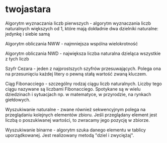 # twojastara
Algorytm wyznaczania liczb pierwszych - algorytm wyznaczania liczb naturalnych większych od 1, które mają dokładnie dwa dzielniki naturalne: jedynkę i siebie samą

Algorytm obliczania NWW - najmniejsza wspólna wielokrotność

Algorytm obliczania NWD - największa liczba naturalna dzieląca wszystkie z tych liczb

Szyfr Cezara - jeden z najprostszych szyfrów przesuwających. Polega ona na przesunięciu każdej litery o pewną stałą wartość zwaną kluczem.

Ciąg Fibonacciego - szczególny rodzaj ciągu liczb naturalnych. Liczby tego ciągu nazywane są liczbami Fibonacciego. Spotykane są w wielu dziedzinach i sytuacjach np. w matematyce, w przyrodzie, na rynkach giełdowych.

Wyszukiwanie naturalne -  zwane również sekwencyjnym polega na przeglądaniu kolejnych elementów zbioru. Jeśli przeglądany element jest liczbą o poszukiwanej wartości, to zwracamy jego pozycję w zbiorze.

Wyszukiwanie binarne - algorytm szuka danego elementu w tablicy uporządkowanej. Jest realizowany metodą "dziel i zwyciężaj".